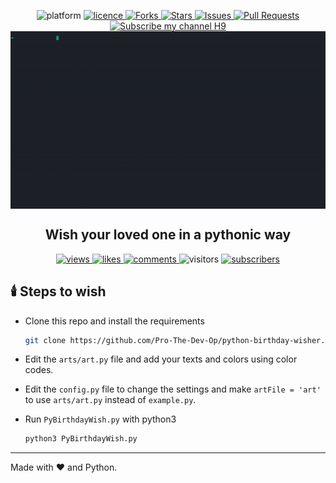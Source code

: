 <p align="center">
<img src="https://img.shields.io/badge/platform-cross-blue?style=flat-square" alt="platform" />
<a href="https://github.com/hemantapkh/pybirthdaywish/blob/master/LICENSE">
<img src="https://img.shields.io/github/license/hemantapkh/pybirthdaywish?style=flat-square" alt="licence" />
</a>
<a href="https://github.com/hemantapkh/pybirthdaywish/fork">
<img src="https://img.shields.io/github/forks/hemantapkh/pybirthdaywish.svg?style=flat-square" alt="Forks"/>
</a>
<a href="https://github.com/hemantapkh/pybirthdaywish/stargazers">
<img src="https://img.shields.io/github/stars/hemantapkh/pybirthdaywish?style=flat-square" alt="Stars"/>
</a>
<a href="https://github.com/hemantapkh/pybirthdaywish/issues">
<img src="https://img.shields.io/github/issues/hemantapkh/pybirthdaywish?style=flat-square" alt="Issues"/>
</a>
<a href="https://github.com/hemantapkh/pybirthdaywish/pulls">
<img src="https://img.shields.io/github/issues-pr/hemantapkh/pybirthdaywish?style=flat-square" alt="Pull Requests"/>
</a>
<a href="https://www.youtube.com/c/H9TechYouTube?sub_confirmation=1">
<img src="https://img.shields.io/badge/YouTube-H9-red?style=flat-square" alt="Subscribe my channel H9"/>
</a>
<img src="image/PyBirthdayWish.gif" align="center" alt="PyBirthdayWish GIF" />
<h2 align="center">Wish your loved one in a pythonic way</h2>
<p align="center">
<a href="https://youtu.be/Lpj73qkxnqI">
<img src="https://img.shields.io/youtube/views/Lpj73qkxnqI?style=social" alt="views" />
</a>
<a href="https://youtu.be/Lpj73qkxnqI">
<img src="https://img.shields.io/youtube/likes/Lpj73qkxnqI?style=social" alt="likes" />
</a>
<a href="https://youtu.be/Lpj73qkxnqI">
<img src="https://img.shields.io/youtube/comments/Lpj73qkxnqI?style=social" alt="comments" />
</a>
<img src="https://visitor-badge.laobi.icu/badge?page_id=hemantapkh.pybirthdaywish" alt="visitors" />

<a href="https://www.youtube.com/channel/UCnvSIXKLV9hPmH2TPtjlzPw">
<img src="https://img.shields.io/badge/Followers-100849-red" alt="subscribers" />
</a>
</p>

## 🕯️ Steps to wish

* Clone this repo and install the requirements
    ```bash
    git clone https://github.com/Pro-The-Dev-Op/python-birthday-wisher.git && cd PyBirthdayWisher && pip install -r requirements.txt
    ```
* Edit the ``arts/art.py`` file and add your texts and colors using color codes.

* Edit the ``config.py`` file to change the settings and make ``artFile = 'art'`` to use ``arts/art.py`` instead of ``example.py``.

* Run ``PyBirthdayWish.py`` with python3
    ```bash
    python3 PyBirthdayWish.py
    ```

-----

Made with :heart: and Python.
